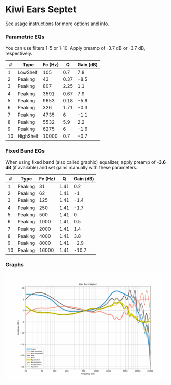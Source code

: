 # Kiwi Ears Septet
See [usage instructions](https://github.com/jaakkopasanen/AutoEq#usage) for more options and info.

### Parametric EQs
You can use filters 1-5 or 1-10. Apply preamp of -3.7 dB or -3.7 dB, respectively.

|   # | Type      |   Fc (Hz) |    Q |   Gain (dB) |
|-----|-----------|-----------|------|-------------|
|   1 | LowShelf  |       105 | 0.7  |         7.8 |
|   2 | Peaking   |        43 | 0.37 |        -8.5 |
|   3 | Peaking   |       807 | 2.25 |         1.1 |
|   4 | Peaking   |      3591 | 0.67 |         7.9 |
|   5 | Peaking   |      9653 | 0.18 |        -5.6 |
|   6 | Peaking   |       326 | 1.71 |        -0.3 |
|   7 | Peaking   |      4735 | 6    |        -1.1 |
|   8 | Peaking   |      5532 | 5.9  |         2.2 |
|   9 | Peaking   |      6275 | 6    |        -1.6 |
|  10 | HighShelf |     10000 | 0.7  |        -0.7 |

### Fixed Band EQs
When using fixed band (also called graphic) equalizer, apply preamp of **-3.6 dB** (if available) and set gains manually with these parameters.

|   # | Type    |   Fc (Hz) |    Q |   Gain (dB) |
|-----|---------|-----------|------|-------------|
|   1 | Peaking |        31 | 1.41 |         0.2 |
|   2 | Peaking |        62 | 1.41 |        -1   |
|   3 | Peaking |       125 | 1.41 |        -1.4 |
|   4 | Peaking |       250 | 1.41 |        -1.7 |
|   5 | Peaking |       500 | 1.41 |         0   |
|   6 | Peaking |      1000 | 1.41 |         0.5 |
|   7 | Peaking |      2000 | 1.41 |         1.4 |
|   8 | Peaking |      4000 | 1.41 |         3.8 |
|   9 | Peaking |      8000 | 1.41 |        -2.9 |
|  10 | Peaking |     16000 | 1.41 |       -10.7 |

### Graphs
![](./Kiwi%20Ears%20Septet.png)
